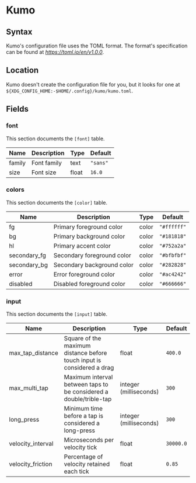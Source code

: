 # Kumo

## Syntax

Kumo's configuration file uses the TOML format. The format's specification
can be found at _https://toml.io/en/v1.0.0_.

## Location

Kumo doesn't create the configuration file for you, but it looks for one at
<br> `${XDG_CONFIG_HOME:-$HOME/.config}/kumo/kumo.toml`.

## Fields

### font

This section documents the `[font]` table.

|Name|Description|Type|Default|
|-|-|-|-|
|family|Font family|text|`"sans"`|
|size|Font size|float|`16.0`|

### colors

This section documents the `[color]` table.

|Name|Description|Type|Default|
|-|-|-|-|
|fg|Primary foreground color|color|`"#ffffff"`|
|bg|Primary background color|color|`"#181818"`|
|hl|Primary accent color|color|`"#752a2a"`|
|secondary_fg|Secondary foreground color|color|`"#bfbfbf"`|
|secondary_bg|Secondary background color|color|`"#282828"`|
|error|Error foreground color|color|`"#ac4242"`|
|disabled|Disabled foreground color|color|`"#666666"`|

### input

This section documents the `[input]` table.

|Name|Description|Type|Default|
|-|-|-|-|
|max_tap_distance|Square of the maximum distance before touch input is considered a drag|float|`400.0`|
|max_multi_tap|Maximum interval between taps to be considered a double/trible-tap|integer (milliseconds)|`300`|
|long_press|Minimum time before a tap is considered a long-press|integer (milliseconds)|`300`|
|velocity_interval|Microseconds per velocity tick|float|`30000.0`|
|velocity_friction|Percentage of velocity retained each tick|float|`0.85`|

